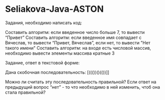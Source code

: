 # Seliakova-Java-ASTON
Задания, необходимо написать код:

Составить алгоритм: если введенное число больше 7, то вывести “Привет” Составить алгоритм: если введенное имя совпадает с Вячеслав, то вывести “Привет, Вячеслав”, если нет, то вывести "Нет такого имени" Составить алгоритм: на входе есть числовой массив, необходимо вывести элементы массива кратные 3

Задание, ответ в текстовой форме:

Дана скобочная последовательность: [((())()(())]]

Можно ли считать эту последовательность правильной?
Если ответ на предыдущий вопрос “нет” - то что необходимо в ней изменить, чтоб она стала правильной?
